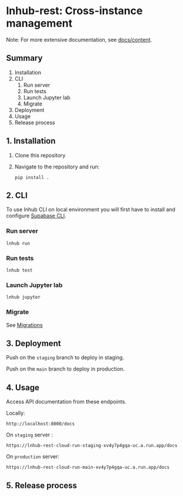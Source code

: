 # lnhub-rest: Cross-instance management

Note: For more extensive documentation, see [docs/content](docs/content.md).

## Summary

1. Installation
2. CLI
   1. Run server
   2. Run tests
   3. Launch Jupyter lab
   4. Migrate
3. Deployment
4. Usage
5. Release process

## 1. Installation

1. Clone this repository
2. Navigate to the repository and run:

   ```
   pip install .
   ```

## 2. CLI

To use lnhub CLI on local environment you will first have to install and configure [Supabase CLI](https://supabase.com/docs/guides/cli).

### Run server

```
lnhub run
```

### Run tests

```
lnhub test
```

### Launch Jupyter lab

```
lnhub jupyter
```

### Migrate

See [Migrations](docs/migrations.md)

## 3. Deployment

Push on the `staging` branch to deploy in staging.

Push on the `main` branch to deploy in production.

## 4. Usage

Access API documentation from these endpoints.

Locally:

```
http://localhost:8000/docs
```

On `staging` server :

```
https://lnhub-rest-cloud-run-staging-xv4y7p4gqa-uc.a.run.app/docs
```

On `production` server:

```
https://lnhub-rest-cloud-run-main-xv4y7p4gqa-uc.a.run.app/docs
```

## 5. Release process
